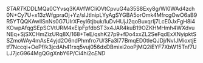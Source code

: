 $START$KDDLMQa0CYvsq3KAVfWCIiOVtCpvuG4a35S8Exy8g/Wl0WAd4zch0N+Cy7U+x13zWfgpraOj+Yz/sIJtInipLYyAgSYGBA5orOmk4MfrcgOwO6aB9R5YTQQKAwIlSnNs0G7UIrXFeyl6tjbuk/IuDvHUjJ2qoBuxqrIj7LcE0JxFgH8i4KOwpAfqgSEpSCVtURM4xElpFpfdbST3x4JAR4kuB19OZKHMHmh4WXdvuNEq+SjSXCHmZizURq8X/168+TeE/qshK27p9+fDo4xxZL2SeFqdExXNyipktSSZmoWAy4mAsE4yjd2O6ndPhmfro7U/3Fa3l77BmqED0tleQJDj/NvIJMioxtjEtf7Nccqi+OePf/k3jcdAh41rxq5vuj056dxDBmixi2ooPjMQ2iEYF7XbW15Tnf7ULJ7jcG964MgQGgXnbY6P/Ci4hi2c$END$